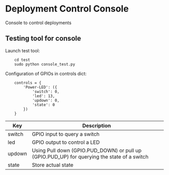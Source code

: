 # Deployment Control Console

Console to control deployments

## Testing tool for console

Launch test tool:

~~~
    cd test
    sudo python console_test.py
~~~
    
Configuration of GPIOs in controls dict:

~~~
    controls = {
        'Power-LED': ({
            'switch': 0,
            'led': 13,
            'updown': 0,
            'state': 0
        })
    }
~~~

|Key|Description|    
|---|---|
|switch|GPIO input to query a switch|
|led|GPIO output to control a LED|
|updown|Using Pull down (GPIO.PUD_DOWN) or pull up (GPIO.PUD_UP) for querying the state of a switch|
|state|Store actual state|

